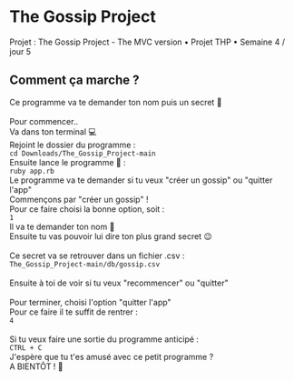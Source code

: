 # The Gossip Project
Projet : The Gossip Project - The MVC version • Projet THP • Semaine 4 / jour 5
## Comment ça marche ?
Ce programme va te demander ton nom puis un secret 🤫  
<br />
Pour commencer..  
Va dans ton terminal 💻  
Rejoint le dossier du programme :  
``cd Downloads/The_Gossip_Project-main``  
Ensuite lance le programme 💎 :  
``ruby app.rb``  
Le programme va te demander si tu veux "créer un gossip" ou "quitter l'app"  
Commençons par "créer un gossip" !  
Pour ce faire choisi la bonne option, soit :  
``1``  
Il va te demander ton nom 👋  
Ensuite tu vas pouvoir lui dire ton plus grand secret 😉  
<br />
Ce secret va se retrouver dans un fichier .csv :  
``The_Gossip_Project-main/db/gossip.csv``  
<br />
Ensuite à toi de voir si tu veux "recommencer" ou "quitter"  
<br />
Pour terminer, choisi l'option "quitter l'app"   
Pour ce faire il te suffit de rentrer :  
``4``  
<br />
Si tu veux faire une sortie du programme anticipé :  
``CTRL + C``
<br />
J'espère que tu t'es amusé avec ce petit programme ?  
A BIENTÔT ! 🤘
